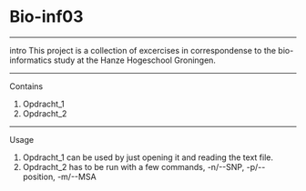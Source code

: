 # Bio-inf03
-------------------------------
intro
This project is a collection of excercises
in correspondense to the bio-informatics study
at the Hanze Hogeschool Groningen.


-------------------------------
Contains
1. Opdracht_1
2. Opdracht_2
-------------------------------
Usage

1. Opdracht_1 can be used by just opening it and reading the text file.
2. Opdracht_2 has to be run with a few commands, -n/--SNP, -p/--position, -m/--MSA
